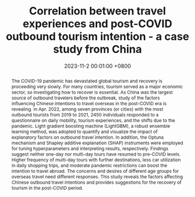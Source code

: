 ---
title:          Correlation between travel experiences and post-COVID outbound tourism intention - a case study from China
date:           2023-11-2 00:01:00 +0800
selected:       true
pub:            "Journal of Zhejiang University-SCIENCE A"
pub_date:       "2023"
abstract: >-
  The COVID-19 pandemic has devastated global tourism and recovery is proceeding very slowly. For many countries, tourism served as a major economic sector, so investigating how to recover is essential. As China was the largest source of outbound travelers before the outbreak, study of the factors influencing Chinese intentions to travel overseas in the post-COVID era is revealing. In Apr. 2022, among seven provinces (or cities) with the most outbound tourists from 2019 to 2021, 2450 individuals responded to a questionnaire on daily mobility, tourism experiences, and the shifts due to the pandemic. Light gradient boosting machine (LightGBM), a robust ensemble learning method, was adopted to quantify and visualize the impact of explanatory factors on outbound travel intention. In addition, the Optuna mechanism and Shapley additive explanation (SHAP) instruments were employed for tuning hyperparameters and interpreting results, respectively. Findings suggest neither one-day nor multi-day tours have resumed to pre-COVID levels. Higher frequency of multi-day tours with further destinations, less car utilization in daily shopping trips, and moderate pandemic restrictions can boost the intention to travel abroad. The concerns and desires of different age groups for overseas travel need different responses. This study reveals the factors affecting Chinese outbound travel intentions and provides suggestions for the recovery of tourism in the post-COVID period.

cover:          assets/images/covers/cover6.png
authors:
- Yilin Sun
- Yinan Dong
- Dianhai Wang
- E Owen D Waygood
- Hamed Naseri
- K Nishii
links:
  Paper: https://link.springer.com/article/10.1631/jzus.A2300057
---